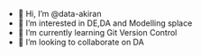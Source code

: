 - 👋 Hi, I’m @data-akiran
- 👀 I’m interested in DE,DA and Modelling  splace
- 🌱 I’m currently learning Git Version Control
- 💞️ I’m looking to collaborate on DA